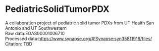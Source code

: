 # PediatricSolidTumorPDX <br>
A collaboration  project of pediatric solid tumor PDXs from UT Health San Antonio and UT Southwestern <br>
Raw data:EGAS00001006710 <br>
Processed data:https://www.synapse.org/#!Synapse:syn35811916/files/ <br>
Citation: TBD <br>
